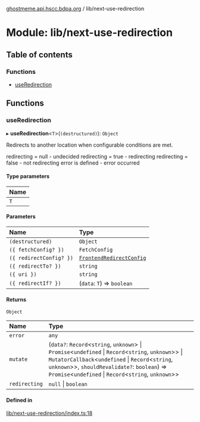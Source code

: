 [ghostmeme.api.hscc.bdpa.org][1] / lib/next-use-redirection

# Module: lib/next-use-redirection

## Table of contents

### Functions

- [useRedirection][2]

## Functions

### useRedirection

▸ **useRedirection**<`T`>(`(destructured)`): `Object`

Redirects to another location when configurable conditions are met.

redirecting = null - undecided redirecting = true - redirecting redirecting =
false - not redirecting error is defined - error occurred

#### Type parameters

| Name |
| :--- |
| `T`  |

#### Parameters

| Name                    | Type                          |
| :---------------------- | :---------------------------- |
| `(destructured)`        | `Object`                      |
| `({ fetchConfig? })`    | `FetchConfig`                 |
| `({ redirectConfig? })` | [`FrontendRedirectConfig`][3] |
| `({ redirectTo? })`     | `string`                      |
| `({ uri })`             | `string`                      |
| `({ redirectIf? })`     | (`data`: `T`) => `boolean`    |

#### Returns

`Object`

| Name          | Type                                                                                                                                                                                                                                                              |
| :------------ | :---------------------------------------------------------------------------------------------------------------------------------------------------------------------------------------------------------------------------------------------------------------- |
| `error`       | `any`                                                                                                                                                                                                                                                             |
| `mutate`      | (`data?`: `Record`<`string`, `unknown`> \| `Promise`<`undefined` \| `Record`<`string`, `unknown`>> \| `MutatorCallback`<`undefined` \| `Record`<`string`, `unknown`>>, `shouldRevalidate?`: `boolean`) => `Promise`<`undefined` \| `Record`<`string`, `unknown`>> |
| `redirecting` | `null` \| `boolean`                                                                                                                                                                                                                                               |

#### Defined in

[lib/next-use-redirection/index.ts:18][4]

[1]: ../README.md
[2]: lib_next_use_redirection.md#useredirection
[3]: lib_next_isomorphic_redirect_types.md#frontendredirectconfig
[4]:
  https://github.com/nhscc/ghostmeme.api.hscc.bdpa.org/blob/331c113/lib/next-use-redirection/index.ts#L18
